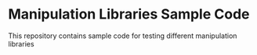 # Manipulation Libraries Sample Code

This repository contains sample code for testing different manipulation libraries